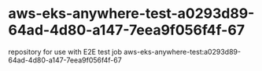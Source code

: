 # aws-eks-anywhere-test-a0293d89-64ad-4d80-a147-7eea9f056f4f-67
repository for use with E2E test job aws-eks-anywhere-test:a0293d89-64ad-4d80-a147-7eea9f056f4f-67
